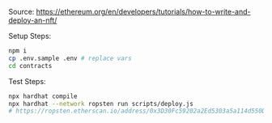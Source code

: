 Source: https://ethereum.org/en/developers/tutorials/how-to-write-and-deploy-an-nft/

Setup Steps:
```sh
npm i
cp .env.sample .env # replace vars
cd contracts
```
Test Steps:
```sh
npx hardhat compile
npx hardhat --network ropsten run scripts/deploy.js
# https://ropsten.etherscan.io/address/0x3D30Fc59202a2Ed5303a5a114d550D891e9daB0c

```
